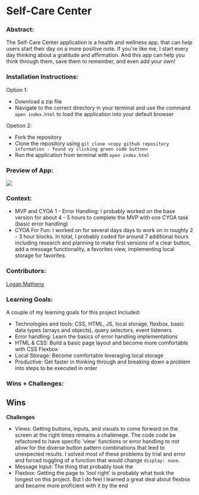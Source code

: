 # Self-Care Center 

### Abstract:
[//]: <> (Briefly describe what you built and its features. What problem is the app solving? How does this application solve that problem?)
The Self-Care Center application is a health and wellness app, that can help users start their day on a more positive note. If you're like me, I start every day thinking about a gratitude and affirmation. And this app can help you think through them, save them to remember, and even add your own! 

### Installation Instructions:
[//]: <> (What steps does a person have to take to get your app cloned down and running?)
Option 1: 
- Download a zip file
- Navigate to the correct directory in your terminal and use the command `open index.html` to load the application into your default browser

Opetion 2: 
- Fork the repository
- Clone the repository using `git clone <copy github repository information - found vy clicking green code button>`
- Run the application from terminal with `open index.html`

### Preview of App:
[//]: <> (Provide ONE gif or screenshot of your application - choose the "coolest" piece of functionality to show off.)
![](https://github.com/loganpaulmatheny/self-care-center/blob/main/assets/selfCareApp.gif)

### Context:
[//]: <> (Give some context for the project here. How long did you have to work on it? How far into the Turing program are you?)
- MVP and CYOA 1 - Error Handling: I probably worked on the base version for about 4 - 5 hours to complete the MVP with one CYOA task (basic error handling)
- CYOA For Fun: I worked on for several days days to work on in roughly 2 - 3 hour blocks. In total, I probably coded for around 7 additional hours including research and planning to make first versions of a clear button, add a message functionality, a favorites view, implementing local storage for favorites. 

### Contributors: 
[Logan Matheny](https://github.com/loganpaulmatheny)

### Learning Goals:
[//]: <> (What were the learning goals of this project? What tech did you work with?)
A couple of my learning goals for this project included: 
- Technologies and tools: CSS, HTML, JS, local storage, flexbox, basic data types (arrays and objects), query selectors, event listeners
- Error handling: Learn the basics of error handling implementations
- HTML & CSS: Build a basic page layout and become more comfortable with CSS Flexbox
- Local Storage: Become comfortable leveraging local storage
- Productive: Get faster in thinking through and breaking down a problem into steps to be executed in order

### Wins + Challenges:
[//]: <> (What are 2-3 wins you have from this project? What were some challenges you faced - and how did you get over them?)
**Wins**
- 

**Challenges**
- Views: Getting buttons, inputs, and visuals to come forward on the screen at the right times remains a challenege. The code code be refactored to have specific 'view' functions or error handling to not allow for the diverse button pattern combinations that leed to unexpected results. I solved most of these problems by trial and error and forced toggling of a function that would change `display: none`.
- Message Input: The thing that probably took the
- Flexbox: Getting the page to 'lool right' is probably what took the longest on this project. But I do feel I learned a great deal about flexbox and became more proficient with it by the end
